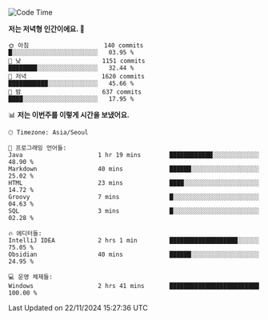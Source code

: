   <!--START_SECTION:waka-->
![Code Time](http://img.shields.io/badge/Code%20Time-443%20hrs%205%20mins-blue)

**저는 저녁형 인간이에요. 🦉** 

```text
🌞 아침                     140 commits         █░░░░░░░░░░░░░░░░░░░░░░░░   03.95 % 
🌆 낮　                     1151 commits        ████████░░░░░░░░░░░░░░░░░   32.44 % 
🌃 저녁                     1620 commits        ███████████░░░░░░░░░░░░░░   45.66 % 
🌙 밤　                     637 commits         ████░░░░░░░░░░░░░░░░░░░░░   17.95 % 
```


📊 **저는 이번주를 이렇게 시간을 보냈어요.** 

```text
🕑︎ Timezone: Asia/Seoul

💬 프로그래밍 언어들: 
Java                     1 hr 19 mins        ████████████░░░░░░░░░░░░░   48.90 % 
Markdown                 40 mins             ██████░░░░░░░░░░░░░░░░░░░   25.02 % 
HTML                     23 mins             ████░░░░░░░░░░░░░░░░░░░░░   14.72 % 
Groovy                   7 mins              █░░░░░░░░░░░░░░░░░░░░░░░░   04.63 % 
SQL                      3 mins              █░░░░░░░░░░░░░░░░░░░░░░░░   02.28 % 

🔥 에디터들: 
IntelliJ IDEA            2 hrs 1 min         ███████████████████░░░░░░   75.05 % 
Obsidian                 40 mins             ██████░░░░░░░░░░░░░░░░░░░   24.95 % 

💻 운영 체제들: 
Windows                  2 hrs 41 mins       █████████████████████████   100.00 % 
```


 Last Updated on 22/11/2024 15:27:36 UTC
<!--END_SECTION:waka-->
